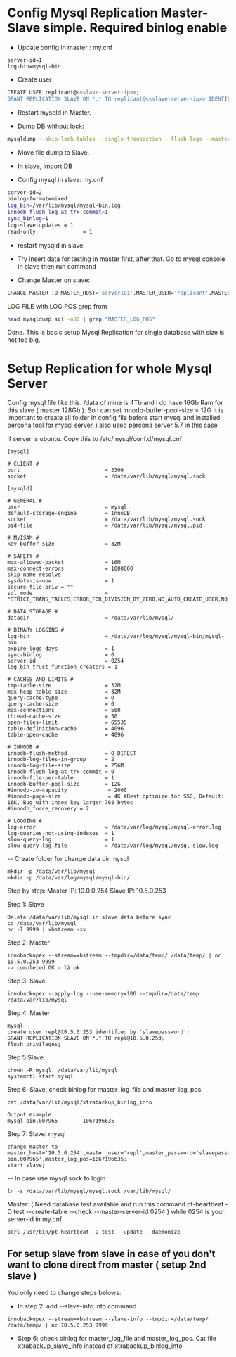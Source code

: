 # Config Mysql Replication Master-Slave simple. Required binlog enable
- Update config in master : my.cnf
```
server-id=1
log-bin=mysql-bin
```

- Create user 
```bash
CREATE USER replicant@<<slave-server-ip>>;
GRANT REPLICATION SLAVE ON *.* TO replicant@<<slave-server-ip>> IDENTIFIED BY '<<choose-a-good-password>>';
```
- Restart mysqld in Master.

- Dump DB without lock:

```bash
mysqldump --skip-lock-tables --single-transaction --flush-logs --master-data=1 -A > ~/mysqldump.sql
```
- Move file dump to Slave. 

- In slave, import DB
- Config mysql in slave: my.cnf

```bash
server-id=2
binlog-format=mixed
log_bin=/var/lib/mysql/mysql-bin.log
innodb_flush_log_at_trx_commit=1
sync_binlog=1
log-slave-updates = 1
read-only               = 1
```

- restart mysqld in slave.

- Try insert data for testing in master first, after that. Go to mysql console in slave then run command

- Change Master on slave:
```bash
CHANGE MASTER TO MASTER_HOST='server101',MASTER_USER='replicant',MASTER_PASSWORD='Asd@123123',MASTER_LOG_FILE='mysql-bin.000010',MASTER_LOG_POS=120;
```
LOG FILE with LOG POS grep from

```bash
head mysqldump.sql -n80 | grep "MASTER_LOG_POS"
```

Done. This is basic setup Mysql Replication for single database with size is not too big.

# Setup Replication for whole Mysql Server

Config mysql file like this. /data of mine is 4Tb and i do have 16Gb Ram for this slave ( master 128Gb ). So i can set
innodb-buffer-pool-size = 12G
It is important to create all folder in config file before start mysql and installed percona tool for mysql server, i also used percona server 5.7 in this case 

If server is ubuntu. Copy this to /etc/mysql/conf.d/mysql.cnf
```
[mysql]

# CLIENT #
port                           = 3306
socket                         = /data/var/lib/mysql/mysql.sock

[mysqld]

# GENERAL #
user                           = mysql
default-storage-engine         = InnoDB
socket                         = /data/var/lib/mysql/mysql.sock
pid-file                       = /data/var/lib/mysql/mysql.pid

# MyISAM #
key-buffer-size                = 32M

# SAFETY #
max-allowed-packet             = 16M
max-connect-errors             = 1000000
skip-name-resolve
sysdate-is-now                 = 1
secure-file-priv = ""
sql_mode                       = "STRICT_TRANS_TABLES,ERROR_FOR_DIVISION_BY_ZERO,NO_AUTO_CREATE_USER,NO_ENGINE_SUBSTITUTION"

# DATA STORAGE #
datadir                        = /data/var/lib/mysql/

# BINARY LOGGING #
log-bin                        = /data/var/log/mysql/mysql-bin/mysql-bin
expire-logs-days               = 1
sync-binlog                    = 0
server-id                      = 0254
log_bin_trust_function_creators = 1

# CACHES AND LIMITS #
tmp-table-size                 = 32M
max-heap-table-size            = 32M
query-cache-type               = 0
query-cache-size               = 0
max-connections                = 500
thread-cache-size              = 50
open-files-limit               = 65535
table-definition-cache         = 4096
table-open-cache               = 4096

# INNODB #
innodb-flush-method            = O_DIRECT
innodb-log-files-in-group      = 2
innodb-log-file-size           = 256M
innodb-flush-log-at-trx-commit = 0
innodb-file-per-table          = 1
innodb-buffer-pool-size        = 12G
#innodb-io-capacity             = 2000
#innodb-page-size               = 4K #Best optimize for SSD, Default: 16K, Bug with index key larger 768 bytes
#innodb_force_recovery = 2

# LOGGING #
log-error                      = /data/var/log/mysql/mysql-error.log
log-queries-not-using-indexes  = 1
slow-query-log                 = 1
slow-query-log-file            = /data/var/log/mysql/mysql-slow.log
```

-- Create folder for change data dir mysql
```
mkdir -p /data/var/lib/mysql
mkdir -p /data/var/log/mysql/mysql-bin/
```




Step by step:
Master IP: 10.0.0.254
Slave IP: 10.5.0.253

Step 1:
Slave
```
Delete /data/var/lib/mysql in slave data before sync
cd /data/var/lib/mysql 
nc -l 9999 | xbstream -xv
```

Step 2:
Master
```
innobackupex --stream=xbstream --tmpdir=/data/temp/ /data/temp/ | nc 10.5.0.253 9999
-> completed OK - là ok
```

Step 3:
Slave
```
innobackupex --apply-log --use-memory=10G --tmpdir=/data/temp /data/var/lib/mysql
```

Step 4:
Master
```
mysql
create user repl@10.5.0.253 identified by 'slavepassword';
GRANT REPLICATION SLAVE ON *.* TO repl@10.5.0.253;
flush privileges;
```

Step 5
Slave:
```
chown -R mysql: /data/var/lib/mysql
systemctl start mysql
```

Step 6:
Slave:
check binlog for master_log_file and master_log_pos
```
cat /data/var/lib/mysql/xtrabackup_binlog_info

Output example:
mysql-bin.007965        1067196635
```

Step 7:
Slave:
mysql
```
change master to master_host='10.5.0.254',master_user='repl',master_password='slavepassword',master_log_file='mysql-bin.007965',master_log_pos=1067196635;
start slave;
```

-- In case use mysql sock to login
```
ln -s /data/var/lib/mysql/mysql.sock /var/lib/mysql/
```

Master: 
( Need database test available and run this command pt-heartbeat -D test --create-table --check --master-server-id 0254 )
while 0254 is your server-id in my.cnf 
```
perl /usr/bin/pt-heartbeat -D test --update --daemonize
```

## For setup slave from slave in case of you don't want to clone direct from master ( setup 2nd slave )
You only need to change steps belows:

- In step 2: add --slave-info into command
```
innobackupex --stream=xbstream --slave-info --tmpdir=/data/temp/ /data/temp/ | nc 10.5.0.253 9999
```

- Step 6:
check binlog for master_log_file and master_log_pos. 
Cat file xtrabackup_slave_info instead of xtrabackup_binlog_info

